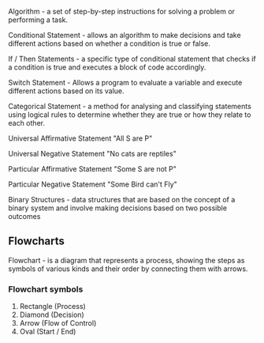 
Algorithm - a set of step-by-step instructions for solving a problem or performing a task.

Conditional Statement - allows an algorithm to make decisions and take different actions based on whether a condition is true or false.

If / Then Statements - a specific type of conditional statement that checks if a condition is true and executes a block of code accordingly.

Switch Statement - Allows a program to evaluate a variable and execute different actions based on its value.

Categorical Statement - a method for analysing and classifying statements using logical rules to determine whether they are true or how they relate to each other.

Universal Affirmative Statement
"All S are P"

Universal Negative Statement
"No cats are reptiles"

Particular Affirmative Statement
"Some S are not P"

Particular Negative Statement
"Some Bird can't Fly"

Binary Structures - data structures that are based on the concept of a binary system and involve making decisions based on two possible outcomes

## Flowcharts

Flowchart - is a diagram that represents a process, showing the steps as symbols of various kinds and their order by connecting them with arrows.

### Flowchart symbols
1. Rectangle (Process)
2. Diamond (Decision)
3. Arrow (Flow of Control)
4. Oval (Start / End)

